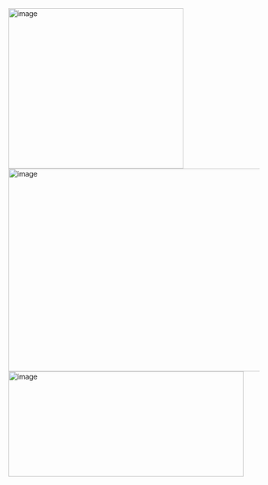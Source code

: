 <img width="351" height="321" alt="image" src="https://github.com/user-attachments/assets/ea1d8e33-8ecc-4680-bdf7-9a7ce9cc86d8" />

<img width="586" height="406" alt="image" src="https://github.com/user-attachments/assets/1e5c2daa-0656-4a90-b633-27f7f5cc25b8" />

<img width="472" height="211" alt="image" src="https://github.com/user-attachments/assets/edac4a56-fe86-4c43-897e-0e04a4ea13f4" />
